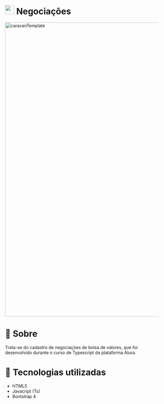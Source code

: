 
# <img width="30" alt="caravanTemplate" src="https://user-images.githubusercontent.com/67964919/224388354-7b79d208-7e45-4882-9154-214744b8920b.png"> Negociações

<img width="960" alt="caravanTemplate" src="https://user-images.githubusercontent.com/67964919/224384705-69f5ccbe-0a48-4e15-a534-e5a3e8abed4a.png">

# 📖 Sobre 
  Trata-se do cadastro de negociações de bolsa de valores, que foi desenvolvido durante o curso de Typescript da plataforma Alura.

# 🚀 Tecnologias utilizadas

<ul dir="auto">
<li>HTML5</li>
<li>Javacript (Ts)</li>
<li>Bootstrap 4</li>
</ul>


